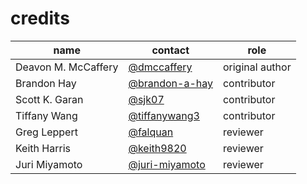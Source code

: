 credits
=======

name                        | contact                                           | role
----------------------------|---------------------------------------------------|-----------------
Deavon M. McCaffery    | [@dmccaffery](https://github.com/dmccaffery)           | original author
Brandon Hay            | [@brandon-a-hay]("https://github.com/brandon-a-hay")   | contributor
Scott K. Garan         | [@sjk07]("https://github.com/sjk07")                   | contributor
Tiffany Wang           | [@tiffanywang3]("https://github.com/tiffanywang3")     | contributor
Greg Leppert           | [@falquan]("https://github.com/falquan")               | reviewer
Keith Harris           | [@keith9820]("https://github.com/keith9820")           | reviewer
Juri Miyamoto          | [@juri-miyamoto]("https://github.com/juri-miyamoto")   | reviewer
